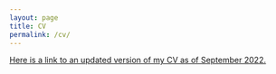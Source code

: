 ```yaml
---
layout: page
title: CV
permalink: /cv/
---
```


<a href="https://www.dropbox.com/s/2a35v7r8wh1o14m/2022_sept_Moore.pdf?dl=0" target="_blank"> Here is a link to an updated version of my CV as of September 2022.</a>
